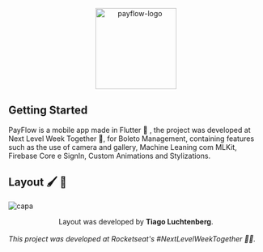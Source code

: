 
<p align="center"> 
<img width="160" alt="payflow-logo" src="https://user-images.githubusercontent.com/59984885/125074125-3fcac600-e093-11eb-9e64-3233ae94104c.png">
</p>

## Getting Started

PayFlow is a mobile app made in Flutter 💙 , the project was developed at Next Level Week Together 💜, for Boleto Management, containing features such as the use of camera and gallery, Machine Leaning com MLKit, Firebase Core e SignIn, Custom Animations and Stylizations.

## Layout  🖌  🎨 
![capa](https://user-images.githubusercontent.com/59984885/125075452-01cea180-e095-11eb-9321-3f573fd97e7a.png)
<div align="center"> Layout was developed by <b>Tiago Luchtenberg</b>. </div>
<br>
<cite>This project was developed at Rocketseat's #NextLevelWeekTogether 💜🚀. </cite>
